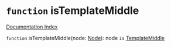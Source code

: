 # `function` isTemplateMiddle

[Documentation Index](../README.md)

`function` isTemplateMiddle(node: [Node](../interface.Node/README.md)): node `is` [TemplateMiddle](../interface.TemplateMiddle/README.md)